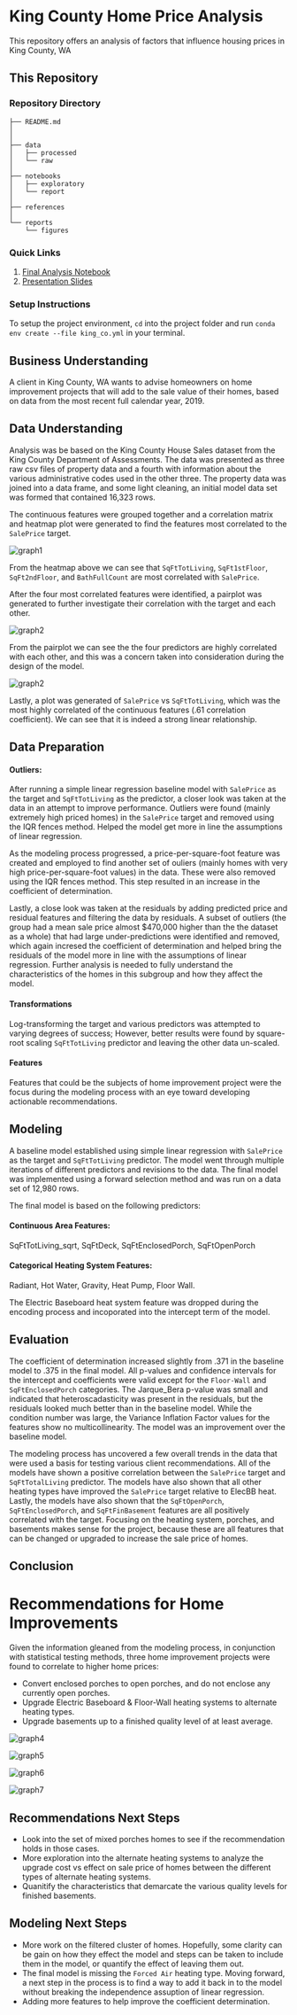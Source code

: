 # King County Home Price Analysis

This repository offers an analysis of factors that influence housing prices in King County, WA

## This Repository

### Repository Directory

```
├── README.md        
│                        
│
├── data             
│   ├── processed    
│   └── raw          
│
├── notebooks        
│   ├── exploratory  
│   └── report       
│
├── references       
│
└── reports          
    └── figures      
```

### Quick Links

1. [Final Analysis Notebook](notebooks/exploratory/final_notebook.ipynb)
2. [Presentation Slides](reports/presentation.pdf)

### Setup Instructions

To setup the project environment, `cd` into the project folder and run `conda env create --file king_co.yml` in your terminal.


## Business Understanding

A client in King County, WA wants to advise homeowners on home improvement projects that will add to the sale value of their homes, based on data from the most recent full calendar year, 2019.

## Data Understanding

Analysis was be based on the King County House Sales dataset from the King County Department of Assessments. The data  was presented as three raw csv files of property data and a fourth with information about the various administrative codes used in the other three. The property data was joined into a data frame, and some light cleaning, an initial model data set was formed that contained 16,323 rows.

The continuous features were grouped together and a correlation matrix and heatmap plot were generated to find the features most correlated to the `SalePrice` target.

![graph1](reports/figures/heatmap.png)

From the heatmap above we can see that `SqFtTotLiving`, `SqFt1stFloor`, `SqFt2ndFloor`, and `BathFullCount` are most correlated with `SalePrice`.

After the four most correlated features were identified, a pairplot was generated to further investigate their correlation with the target and each other.

![graph2](reports/figures/pairplot.png)

From the pairplot we can see the the four predictors are highly correlated with each other, and this was a concern taken into consideration during the design of the model.

![graph2](reports/figures/corr_area_price.png)

Lastly, a plot was generated of `SalePrice` vs `SqFtTotLiving`, which was the most highly correlated of the continuous features (.61 correlation coefficient). We can see that it is indeed a strong linear relationship.

## Data Preparation
#### Outliers:

After running a simple linear regression baseline model with `SalePrice` as the target and `SqFtTotLiving` as the predictor, a closer look was taken at the data in an attempt to improve performance. Outliers were found (mainly extremely high priced homes) in the `SalePrice` target and removed using the IQR fences method. Helped the model get more in line the assumptions of linear regression.

As the modeling process progressed, a price-per-square-foot feature was created and employed to find another set of ouliers (mainly homes with very high price-per-square-foot values) in the data. These were also removed using the IQR fences method. This step resulted in an increase in the coefficient of determination. 

Lastly, a close look was taken at the residuals by adding predicted price and residual features and filtering the data by residuals. A subset of outliers (the group had a mean sale price almost \$470,000 higher than the the dataset as a whole) that had large under-predictions were identified and removed, which again incresed the coefficient of determination and helped bring the residuals of the model more in line with the assumptions of linear regression. Further analysis is needed to fully understand the characteristics of the homes in this subgroup and how they affect the model.

#### Transformations
Log-transforming the target and various predictors was attempted to varying degrees of success; However, better results were found by square-root scaling `SqFtTotLiving` predictor and leaving the other data un-scaled. 

#### Features
Features that could be the subjects of home improvement project were the focus during the modeling process with an eye toward developing actionable recommendations.

## Modeling

A baseline model established using simple linear regression with `SalePrice` as the target and `SqFtTotLiving` predictor. The model went through multiple iterations of different predictors and revisions to the data. The final model was implemented using a forward selection method and was run on a data set of 12,980 rows.

The final model is based on the following predictors:
#### Continuous Area Features:
SqFtTotLiving_sqrt, SqFtDeck, SqFtEnclosedPorch, SqFtOpenPorch

#### Categorical Heating System Features:
Radiant, Hot Water, Gravity, Heat Pump, Floor Wall.

The Electric Baseboard heat system feature was dropped during the encoding process and incoporated into the intercept term of the model.

## Evaluation

The coefficient of determination increased slightly from .371 in the baseline model to .375 in the final model. All p-values and confidence intervals for the intercept and coefficients were valid except for the `Floor-Wall` and `SqFtEnclosedPorch` categories. The Jarque_Bera p-value was small and indicated that heteroscadasticity was present in the residuals, but the residuals looked much better than in the baseline model. While the condition number was large, the Variance Inflation Factor values for the features show no multicollinearity. The model was an improvement over the baseline model.

The modeling process has uncovered a few overall trends in the data that were used a basis for testing various client recommendations. All of the models have shown a positive correlation between the `SalePrice` target and `SqFtTotalLiving` predictor. The models have also shown that all other heating types have improved the `SalePrice` target relative to ElecBB heat. Lastly, the models have also shown that the `SqFtOpenPorch`, `SqFtEnclosedPorch`, and `SqFtFinBasement` features are all positively correlated with the target. Focusing on the heating system, porches, and basements makes sense for the project, because these are all features that can be changed or upgraded to increase the sale price of homes.

## Conclusion

# Recommendations for Home Improvements

Given the information gleaned from the modeling process, in conjunction with statistical testing methods, three home improvement projects were found to correlate to higher home prices:
* Convert enclosed porches to open porches, and do not enclose any currently open porches.
* Upgrade Electric Baseboard & Floor-Wall heating systems to alternate heating types.
* Upgrade basements up to a finished quality level of at least average.


![graph4](reports/figures/strict_porches.png)

![graph5](reports/figures/elecbb_floor.png)

![graph6](reports/figures/finished.png)

![graph7](reports/figures/po_vs_ave.png)

## Recommendations Next Steps

* Look into the set of mixed porches homes to see if the recommendation holds in those cases.
* More exploration into the alternate heating systems to analyze the upgrade cost vs effect on sale price of homes between the different types of alternate heating systems.
* Quanitify the characteristics that demarcate the various quality levels for finished basements.

## Modeling Next Steps
* More work on the filtered cluster of homes. Hopefully, some clarity can be gain on how they effect the model and steps can be taken to include them in the model, or quantify the effect of leaving them out. 
* The final model is missing the `Forced Air` heating type. Moving forward, a next step in the process is to find a way to add it back in to the model without breaking the independence assuption of linear regression.
* Adding more features to help improve the coefficient determination.